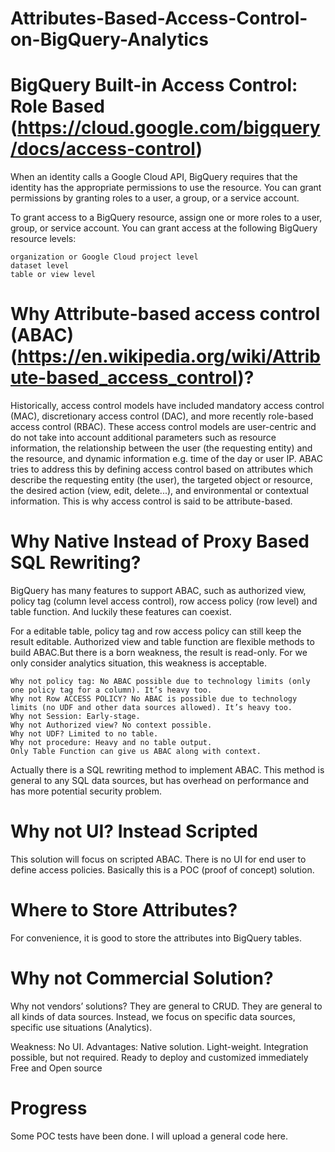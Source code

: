 # Attributes-Based-Access-Control-on-BigQuery-Analytics


# BigQuery Built-in Access Control: Role Based (https://cloud.google.com/bigquery/docs/access-control)

When an identity calls a Google Cloud API, BigQuery requires that the identity has the appropriate permissions to use the resource. You can grant permissions by granting roles to a user, a group, or a service account.

To grant access to a BigQuery resource, assign one or more roles to a user, group, or service account. You can grant access at the following BigQuery resource levels:

    organization or Google Cloud project level
    dataset level
    table or view level

# Why Attribute-based access control (ABAC) (https://en.wikipedia.org/wiki/Attribute-based_access_control)? 
Historically, access control models have included mandatory access control (MAC), discretionary access control (DAC), and more recently role-based access control (RBAC). These access control models are user-centric and do not take into account additional parameters such as resource information, the relationship between the user (the requesting entity) and the resource, and dynamic information e.g. time of the day or user IP. ABAC tries to address this by defining access control based on attributes which describe the requesting entity (the user), the targeted object or resource, the desired action (view, edit, delete...), and environmental or contextual information. This is why access control is said to be attribute-based.

# Why Native Instead of Proxy Based SQL Rewriting?
BigQuery has many features to support ABAC, such as authorized view, policy tag (column level access control), row access policy (row level) and table function. And luckily these features can coexist. 

For a editable table, policy tag and row access policy can still keep the result editable. Authorized view and table function are flexible methods to build ABAC.But there is a born weakness, the result is read-only. For we only consider analytics situation, this weakness is acceptable. 

    Why not policy tag: No ABAC possible due to technology limits (only one policy tag for a column). It’s heavy too.
    Why not Row ACCESS POLICY? No ABAC is possible due to technology limits (no UDF and other data sources allowed). It’s heavy too.
    Why not Session: Early-stage.
    Why not Authorized view? No context possible.
    Why not UDF? Limited to no table.
    Why not procedure: Heavy and no table output.
    Only Table Function can give us ABAC along with context.

Actually there is a SQL rewriting method to implement ABAC. This method is general to any SQL data sources, but has overhead on performance and has more potential security problem.

# Why not UI? Instead Scripted
This solution will focus on scripted ABAC. There is no UI for end user to define access policies. Basically this is a POC (proof of concept) solution.

# Where to Store Attributes?
For convenience, it is good to store the attributes into BigQuery tables.

# Why not Commercial Solution?
Why not vendors’ solutions? They are general to CRUD. They are general to all kinds of data sources. Instead, we focus on specific data sources, specific use situations (Analytics).

Weakness: No UI.
Advantages: 
  Native solution.
  Light-weight.
	Integration possible, but not required.
	Ready to deploy and customized immediately
	Free and Open source

# Progress
Some POC tests have been done.
I will upload a general code here.


